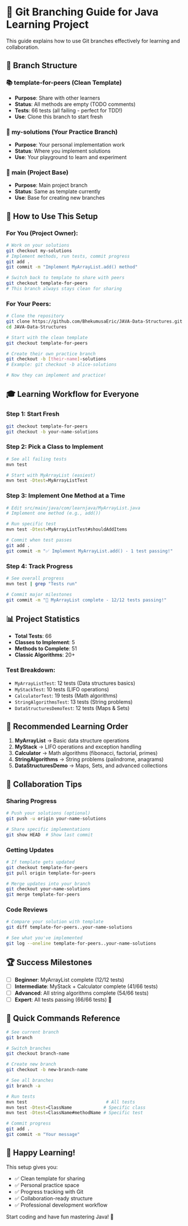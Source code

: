 # 🌿 Git Branching Guide for Java Learning Project

This guide explains how to use Git branches effectively for learning and collaboration.

## 🎯 Branch Structure

### 📚 **template-for-peers** (Clean Template)
- **Purpose**: Share with other learners
- **Status**: All methods are empty (TODO comments)
- **Tests**: 66 tests (all failing - perfect for TDD!)
- **Use**: Clone this branch to start fresh

### 🚀 **my-solutions** (Your Practice Branch)
- **Purpose**: Your personal implementation work
- **Status**: Where you implement solutions
- **Use**: Your playground to learn and experiment

### 🌟 **main** (Project Base)
- **Purpose**: Main project branch
- **Status**: Same as template currently
- **Use**: Base for creating new branches

## 🔄 How to Use This Setup

### For You (Project Owner):
```bash
# Work on your solutions
git checkout my-solutions
# Implement methods, run tests, commit progress
git add .
git commit -m "Implement MyArrayList.add() method"

# Switch back to template to share with peers
git checkout template-for-peers
# This branch always stays clean for sharing
```

### For Your Peers:
```bash
# Clone the repository
git clone https://github.com/BhekumusaEric/JAVA-Data-Structures.git
cd JAVA-Data-Structures

# Start with the clean template
git checkout template-for-peers

# Create their own practice branch
git checkout -b [their-name]-solutions
# Example: git checkout -b alice-solutions

# Now they can implement and practice!
```

## 🎓 Learning Workflow for Everyone

### Step 1: Start Fresh
```bash
git checkout template-for-peers
git checkout -b your-name-solutions
```

### Step 2: Pick a Class to Implement
```bash
# See all failing tests
mvn test

# Start with MyArrayList (easiest)
mvn test -Dtest=MyArrayListTest
```

### Step 3: Implement One Method at a Time
```bash
# Edit src/main/java/com/learnjava/MyArrayList.java
# Implement one method (e.g., add())

# Run specific test
mvn test -Dtest=MyArrayListTest#shouldAddItems

# Commit when test passes
git add .
git commit -m "✅ Implement MyArrayList.add() - 1 test passing!"
```

### Step 4: Track Progress
```bash
# See overall progress
mvn test | grep "Tests run"

# Commit major milestones
git commit -m "🎉 MyArrayList complete - 12/12 tests passing!"
```

## 📊 Project Statistics

- **Total Tests**: 66
- **Classes to Implement**: 5
- **Methods to Complete**: 51
- **Classic Algorithms**: 20+

### Test Breakdown:
- `MyArrayListTest`: 12 tests (Data structures basics)
- `MyStackTest`: 10 tests (LIFO operations)
- `CalculatorTest`: 19 tests (Math algorithms)
- `StringAlgorithmsTest`: 13 tests (String problems)
- `DataStructuresDemoTest`: 12 tests (Maps & Sets)

## 🎯 Recommended Learning Order

1. **MyArrayList** → Basic data structure operations
2. **MyStack** → LIFO operations and exception handling
3. **Calculator** → Math algorithms (fibonacci, factorial, primes)
4. **StringAlgorithms** → String problems (palindrome, anagrams)
5. **DataStructuresDemo** → Maps, Sets, and advanced collections

## 🤝 Collaboration Tips

### Sharing Progress
```bash
# Push your solutions (optional)
git push -u origin your-name-solutions

# Share specific implementations
git show HEAD  # Show last commit
```

### Getting Updates
```bash
# If template gets updated
git checkout template-for-peers
git pull origin template-for-peers

# Merge updates into your branch
git checkout your-name-solutions
git merge template-for-peers
```

### Code Reviews
```bash
# Compare your solution with template
git diff template-for-peers..your-name-solutions

# See what you've implemented
git log --oneline template-for-peers..your-name-solutions
```

## 🏆 Success Milestones

- [ ] **Beginner**: MyArrayList complete (12/12 tests)
- [ ] **Intermediate**: MyStack + Calculator complete (41/66 tests)
- [ ] **Advanced**: All string algorithms complete (54/66 tests)
- [ ] **Expert**: All tests passing (66/66 tests) 🎉

## 🚀 Quick Commands Reference

```bash
# See current branch
git branch

# Switch branches
git checkout branch-name

# Create new branch
git checkout -b new-branch-name

# See all branches
git branch -a

# Run tests
mvn test                              # All tests
mvn test -Dtest=ClassName            # Specific class
mvn test -Dtest=ClassName#methodName # Specific test

# Commit progress
git add .
git commit -m "Your message"
```

## 🎉 Happy Learning!

This setup gives you:
- ✅ Clean template for sharing
- ✅ Personal practice space
- ✅ Progress tracking with Git
- ✅ Collaboration-ready structure
- ✅ Professional development workflow

Start coding and have fun mastering Java! 🚀
